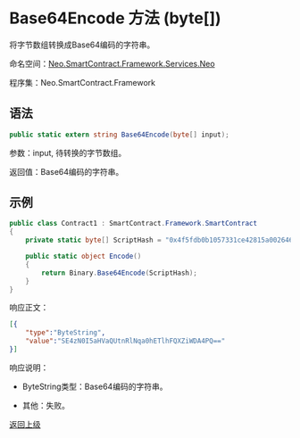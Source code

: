 # Base64Encode 方法 (byte[])

将字节数组转换成Base64编码的字符串。

命名空间：[Neo.SmartContract.Framework.Services.Neo](../../neo.md)

程序集：Neo.SmartContract.Framework

## 语法

```c#
public static extern string Base64Encode(byte[] input);
```

参数：input, 待转换的字节数组。

返回值：Base64编码的字符串。

## 示例

```c#
public class Contract1 : SmartContract.Framework.SmartContract
{
    private static byte[] ScriptHash = "0x4f5fdb0b1057331ce42815a002646ed807fbdd1c".HexToBytes(reverse: true);

    public static object Encode()
    {
        return Binary.Base64Encode(ScriptHash);
    }
}
```

响应正文：

```json
[{
    "type":"ByteString", 
    "value":"SE4zN0I5aHVaQUtnRlNqa0hETlhFQXZiWDA4PQ=="
}]
```

响应说明：

- ByteString类型：Base64编码的字符串。

- 其他：失败。

[返回上级](../Binary.md)